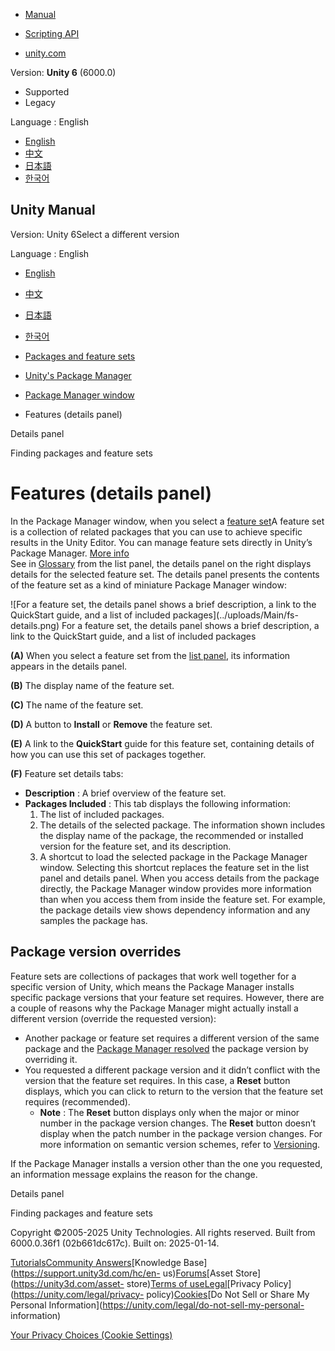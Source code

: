 [](https://docs.unity3d.com)

  * [Manual](../Manual/index.html)
  * [Scripting API](../ScriptReference/index.html)

  * [unity.com](https://unity.com/)

Version: **Unity 6** (6000.0)

  * Supported
  * Legacy

Language : English

  * [English](/Manual/fs-details.html)
  * [中文](/cn/current/Manual/fs-details.html)
  * [日本語](/ja/current/Manual/fs-details.html)
  * [한국어](/kr/current/Manual/fs-details.html)

[](https://docs.unity3d.com)

## Unity Manual

Version: Unity 6Select a different version

Language : English

  * [English](/Manual/fs-details.html)
  * [中文](/cn/current/Manual/fs-details.html)
  * [日本語](/ja/current/Manual/fs-details.html)
  * [한국어](/kr/current/Manual/fs-details.html)

  * [Packages and feature sets](PackagesList.html)
  * [Unity's Package Manager](Packages.html)
  * [Package Manager window](upm-ui.html)
  * Features (details panel)

[](upm-ui-details.html)

Details panel

[](upm-ui-find.html)

Finding packages and feature sets

# Features (details panel)

In the Package Manager window, when you select a [feature
set](FeatureSets.html)A feature set is a collection of related packages that
you can use to achieve specific results in the Unity Editor. You can manage
feature sets directly in Unity’s Package Manager. [More
info](FeatureSets.html)  
See in [Glossary](Glossary.html#Featureset) from the list panel, the details
panel on the right displays details for the selected feature set. The details
panel presents the contents of the feature set as a kind of miniature Package
Manager window:

![For a feature set, the details panel shows a brief description, a link to
the QuickStart guide, and a list of included packages](../uploads/Main/fs-
details.png) For a feature set, the details panel shows a brief description, a
link to the QuickStart guide, and a list of included packages

**(A)** When you select a feature set from the [list panel](upm-ui-list.html),
its information appears in the details panel.

**(B)** The display name of the feature set.

**(C)** The name of the feature set.

**(D)** A button to **Install** or **Remove** the feature set.

**(E)** A link to the **QuickStart** guide for this feature set, containing
details of how you can use this set of packages together.

**(F)** Feature set details tabs:

  * **Description** : A brief overview of the feature set.
  * **Packages Included** : This tab displays the following information: 
    1. The list of included packages.
    2. The details of the selected package. The information shown includes the display name of the package, the recommended or installed version for the feature set, and its description.
    3. A shortcut to load the selected package in the Package Manager window. Selecting this shortcut replaces the feature set in the list panel and details panel. When you access details from the package directly, the Package Manager window provides more information than when you access them from inside the feature set. For example, the package details view shows dependency information and any samples the package has.

## Package version overrides

Feature sets are collections of packages that work well together for a
specific version of Unity, which means the Package Manager installs specific
package versions that your feature set requires. However, there are a couple
of reasons why the Package Manager might actually install a different version
(override the requested version):

  * Another package or feature set requires a different version of the same package and the [Package Manager resolved](upm-conflicts.html) the package version by overriding it.
  * You requested a different package version and it didn’t conflict with the version that the feature set requires. In this case, a **Reset** button displays, which you can click to return to the version that the feature set requires (recommended). 
    * **Note** : The **Reset** button displays only when the major or minor number in the package version changes. The **Reset** button doesn’t display when the patch number in the package version changes. For more information on semantic version schemes, refer to [Versioning](upm-semver.html).

If the Package Manager installs a version other than the one you requested, an
information message explains the reason for the change.

[](upm-ui-details.html)

Details panel

[](upm-ui-find.html)

Finding packages and feature sets

Copyright ©2005-2025 Unity Technologies. All rights reserved. Built from
6000.0.36f1 (02b661dc617c). Built on: 2025-01-14.

[Tutorials](https://learn.unity.com/)[Community
Answers](https://answers.unity3d.com)[Knowledge
Base](https://support.unity3d.com/hc/en-
us)[Forums](https://forum.unity3d.com)[Asset Store](https://unity3d.com/asset-
store)[Terms of
use](https://docs.unity3d.com/Manual/TermsOfUse.html)[Legal](https://unity.com/legal)[Privacy
Policy](https://unity.com/legal/privacy-
policy)[Cookies](https://unity.com/legal/cookie-policy)[Do Not Sell or Share
My Personal Information](https://unity.com/legal/do-not-sell-my-personal-
information)

[Your Privacy Choices (Cookie Settings)](javascript:void\(0\);)

